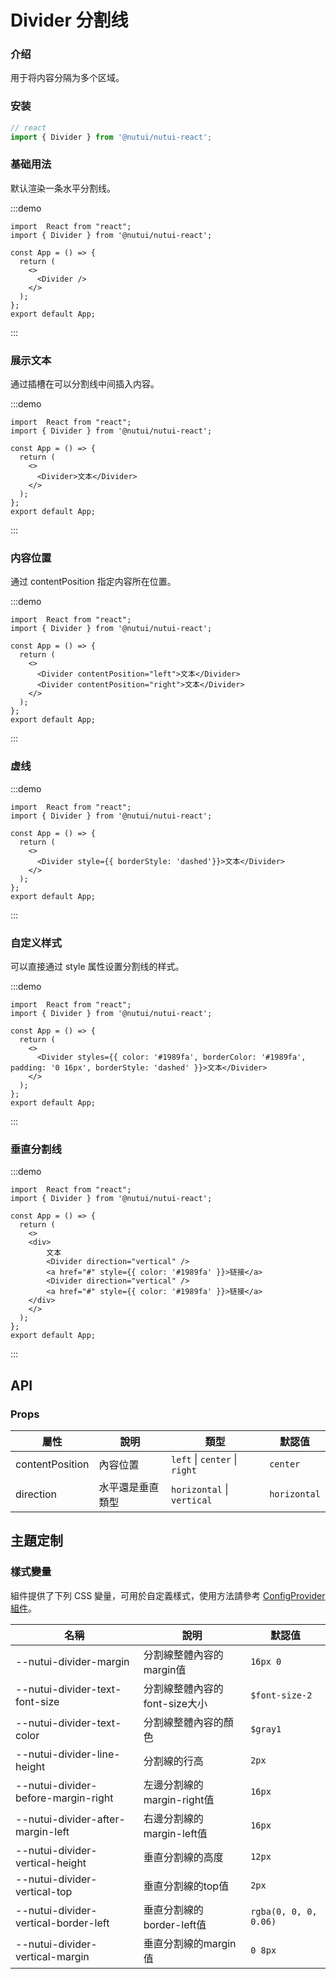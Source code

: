 # Divider 分割线

### 介绍

用于将内容分隔为多个区域。

### 安装

```ts
// react
import { Divider } from '@nutui/nutui-react';
```

### 基础用法

默认渲染一条水平分割线。

:::demo

```tsx
import  React from "react";
import { Divider } from '@nutui/nutui-react';

const App = () => {
  return (
    <>
      <Divider />
    </>
  );
};
export default App;
```

:::

### 展示文本

通过插槽在可以分割线中间插入内容。

:::demo

```tsx
import  React from "react";
import { Divider } from '@nutui/nutui-react';

const App = () => {
  return (
    <>
      <Divider>文本</Divider>
    </>
  );
};
export default App;
```

:::

### 内容位置

通过 contentPosition 指定内容所在位置。

:::demo

```tsx
import  React from "react";
import { Divider } from '@nutui/nutui-react';

const App = () => {
  return (
    <>
      <Divider contentPosition="left">文本</Divider>
      <Divider contentPosition="right">文本</Divider>
    </>
  );
};
export default App;
```

:::

### 虚线

:::demo

```tsx
import  React from "react";
import { Divider } from '@nutui/nutui-react';

const App = () => {
  return (
    <>
      <Divider style={{ borderStyle: 'dashed'}}>文本</Divider>
    </>
  );
};
export default App;
```

:::

### 自定义样式

可以直接通过 style 属性设置分割线的样式。

:::demo

```tsx
import  React from "react";
import { Divider } from '@nutui/nutui-react';

const App = () => {
  return (
    <>
      <Divider styles={{ color: '#1989fa', borderColor: '#1989fa', padding: '0 16px', borderStyle: 'dashed' }}>文本</Divider>
    </>
  );
};
export default App;
```

:::

### 垂直分割线

:::demo

```tsx
import  React from "react";
import { Divider } from '@nutui/nutui-react';

const App = () => {
  return (
    <>
    <div>
        文本
        <Divider direction="vertical" />
        <a href="#" style={{ color: '#1989fa' }}>链接</a>
        <Divider direction="vertical" />
        <a href="#" style={{ color: '#1989fa' }}>链接</a>
    </div>
    </>
  );
};
export default App;
```

:::

## API

### Props

| 屬性 | 說明 | 類型 | 默認值 |
| --- | --- | --- | --- |
| contentPosition | 內容位置 | `left` \| `center` \| `right` | `center` |
| direction | 水平還是垂直類型 | `horizontal` \| `vertical` | `horizontal` |

## 主題定制

### 樣式變量

組件提供了下列 CSS 變量，可用於自定義樣式，使用方法請參考 [ConfigProvider 組件](#/zh-CN/component/configprovider)。

| 名稱 | 說明 | 默認值 |
| --- | --- | --- |
| \--nutui-divider-margin | 分割線整體內容的margin值 | `16px 0` |
| \--nutui-divider-text-font-size | 分割線整體內容的font-size大小 | `$font-size-2` |
| \--nutui-divider-text-color | 分割線整體內容的顏色 | `$gray1` |
| \--nutui-divider-line-height | 分割線的行高 | `2px` |
| \--nutui-divider-before-margin-right | 左邊分割線的margin-right值 | `16px` |
| \--nutui-divider-after-margin-left | 右邊分割線的margin-left值 | `16px` |
| \--nutui-divider-vertical-height | 垂直分割線的高度 | `12px` |
| \--nutui-divider-vertical-top | 垂直分割線的top值 | `2px` |
| \--nutui-divider-vertical-border-left | 垂直分割線的border-left值 | `rgba(0, 0, 0, 0.06)` |
| \--nutui-divider-vertical-margin | 垂直分割線的margin值 | `0 8px` |